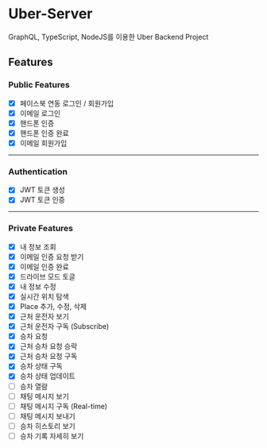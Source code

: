 # Uber-Server

GraphQL, TypeScript, NodeJS를 이용한 Uber Backend Project

## Features

### Public Features
- [x] 페이스북 연동 로그인 / 회원가입
- [x] 이메일 로그인
- [x] 핸드폰 인증
- [x] 핸드폰 인증 완료
- [x] 이메일 회원가입

---

### Authentication
- [x] JWT 토큰 생성
- [x] JWT 토큰 인증

---

### Private Features
- [x] 내 정보 조회
- [x] 이메일 인증 요청 받기
- [x] 이메일 인증 완료
- [x] 드라이브 모드 토글
- [X] 내 정보 수정
- [X] 실시간 위치 탐색
- [X] Place 추가, 수정, 삭제
- [X] 근처 운전자 보기
- [X] 근처 운전자 구독 (Subscribe)
- [X] 승차 요청
- [X] 근처 승차 요청 승락
- [X] 근처 승차 요청 구독
- [X] 승차 상태 구독
- [X] 승차 상태 업데이트
- [ ] 승차 열람 
- [ ] 채팅 메시지 보기
- [ ] 채팅 메시지 구독 (Real-time)
- [ ] 채팅 메시지 보내기
- [ ] 승차 히스토리 보기
- [ ] 승차 기록 자세히 보기